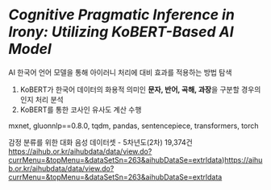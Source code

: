 # *Cognitive Pragmatic Inference in Irony: Utilizing KoBERT-Based AI Model*
AI 한국어 언어 모델을 통해 아이러니 처리에 대비 효과를 적용하는 방법 탐색

1) KoBERT가 한국어 데이터의 화용적 의미인 **문자, 반어, 곡해, 과장**을 구분할 경우의 인지 처리 분석
2) KoBERT를 통한 코사인 유사도 계산 수행


mxnet,
gluonnlp==0.8.0,
tqdm, pandas,
sentencepiece,
transformers,
torch

감정 분류를 위한 대화 음성 데이터셋 - 5차년도(2차) 19,374건
https://aihub.or.kr/aihubdata/data/view.do?currMenu=&topMenu=&dataSetSn=263&aihubDataSe=extrldata)https://aihub.or.kr/aihubdata/data/view.do?currMenu=&topMenu=&dataSetSn=263&aihubDataSe=extrldata
